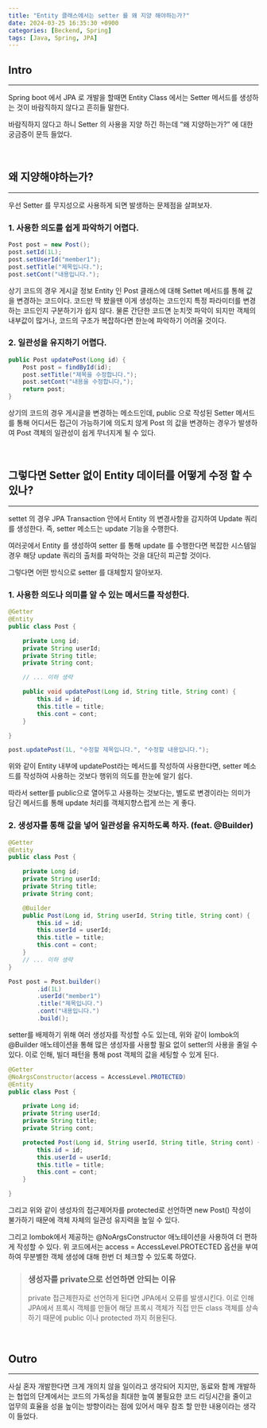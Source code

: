 ```yaml
---
title: "Entity 클래스에서는 setter 를 왜 지양 해야하는가?"
date: 2024-03-25 16:35:30 +0900
categories: [Beckend, Spring]
tags: [Java, Spring, JPA]
---
```


## Intro

---

Spring boot 에서 JPA 로 개발을 할때면 Entity Class 에서는 Setter 메서드를 생성하는 것이 바람직하지 않다고 흔히들 말한다.

바람직하지 않다고 하니 Setter 의 사용을 지양 하긴 하는데 “왜 지양하는가?” 에 대한 궁금증이 문득 들었다.

<br />

## 왜 지양해야하는가?

---

우선 Setter 를 무지성으로 사용하게 되면 발생하는 문제점을 살펴보자.

### 1. 사용한 의도를 쉽게 파악하기 어렵다.

```java
Post post = new Post();
post.setId(1L);
post.setUserId("member1");
post.setTitle("제목입니다.");
post.setCont("내용입니다.");
```

상기 코드의 경우 게시글 정보 Entity 인 Post 클래스에 대해 Settet 메서드를 통해 값을 변경하는 코드이다. 코드만 딱 봤을땐 이게 생성하는 코드인지 특정 파라미터를 변경하는 코드인지 구분하기가 쉽지 않다.
물론 간단한 코드면 눈치껏 파악이 되지만 객체의 내부값이 많거나, 코드의 구조가 복잡하다면 한눈에 파악하기 어려울 것이다.

### 2. 일관성을 유지하기 어렵다.

```java
public Post updatePost(Long id) {
    Post post = findById(id);
    post.setTitle("제목을 수정합니다.");
    post.setCont("내용을 수정합니다,");
    return post;
}
```

상기의 코드의 경우 게시글을 변경하는 메소드인데, public 으로 작성된 Setter 메서드를 통해 어디서든 접근이 가능하기에 의도치 않게 Post 의 값을 변경하는 경우가 발생하여 Post 객체의 일관성이 쉽게 무너지게 될 수 있다.

<br />

## 그렇다면 Setter 없이 Entity 데이터를 어떻게 수정 할 수 있나?

---

settet 의 경우 JPA Transaction 안에서 Entity 의 변경사항을 감지하여 Update 쿼리를 생성한다. 즉, setter 메소드는 update 기능을 수행한다.

여러곳에서 Entity 를 생성하여 setter 를 통해 update 를 수행한다면 복잡한 시스템일 경우 해당 update 쿼리의 출처를 파악하는 것을 대단히 피곤할 것이다.

그렇다면 어떤 방식으로 setter 를 대체할지 알아보자.

### 1. 사용한 의도나 의미를 알 수 있는 메서드를 작성한다.

```java
@Getter
@Entity
public class Post {

    private Long id;
    private String userId;
    private String title;
    private String cont;

    // ... 이하 생략

    public void updatePost(Long id, String title, String cont) {
        this.id = id;
        this.title = title;
        this.cont = cont;
    }

}

post.updatePost(1L, "수정할 제목입니다.", "수정할 내용입니다.");
```

위와 같이 Entity 내부에 updatePost라는 메서드를 작성하여 사용한다면, setter 메소드를 작성하여 사용하는 것보다 행위의 의도를 한눈에 알기 쉽다.

따라서 setter를 public으로 열어두고 사용하는 것보다는, 별도로 변경이라는 의미가 담긴 메서드를 통해 update 처리를 객체지향스럽게 쓰는 게 좋다.

### 2. 생성자를 통해 값을 넣어 일관성을 유지하도록 하자. (feat. @Builder)

```java
@Getter
@Entity
public class Post {

    private Long id;
    private String userId;
    private String title;
    private String cont;

    @Builder
    public Post(Long id, String userId, String title, String cont) {
        this.id = id;
        this.userId = userId;
        this.title = title;
        this.cont = cont;
    }
    // ... 이하 생략
}

Post post = Post.builder()
		.id(1L)
        .userId("member1")
        .title("제목입니다.")
        .cont("내용입니다.")
        .build();
```

setter를 배제하기 위해 여러 생성자를 작성할 수도 있는데, 위와 같이 lombok의 @Builder 애노테이션을 통해 많은 생성자를 사용할 필요 없이 setter의 사용을 줄일 수 있다.
이로 인해, 빌더 패턴을 통해 post 객체의 값을 세팅할 수 있게 된다.

```java
@Getter
@NoArgsConstructor(access = AccessLevel.PROTECTED)
@Entity
public class Post {

    private Long id;
    private String userId;
    private String title;
    private String cont;

    protected Post(Long id, String userId, String title, String cont) {
        this.id = id;
        this.userId = userId;
        this.title = title;
        this.cont = cont;
    }

}
```

그리고 위와 같이 생성자의 접근제어자를 protected로 선언하면 new Post() 작성이 불가하기 때문에 객체 자체의 일관성 유지력을 높일 수 있다.

그리고 lombok에서 제공하는 @NoArgsConstructor 애노테이션을 사용하여 더 편하게 작성할 수 있다. 위 코드에서는 access = AccessLevel.PROTECTED 옵션을 부여하여 무분별한 객체 생성에 대해 한번 더 체크할 수 있도록 하였다.

> ### **생성자를 private으로 선언하면 안되는 이유**
>
> private 접근제한자로 선언하게 된다면 JPA에서 오류를 발생시킨다. 이로 인해 JPA에서 프록시 객체를 만들어 해당 프록시 객체가 직접 만든 class 객체를 상속하기 때문에 public 이나 protected 까지 허용된다.

<br />

## Outro

---

사실 혼자 개발한다면 크게 개의치 않을 일이라고 생각되어 지지만, 동료와 함께 개발하는 협업의 단계에서는 코드의 가독성을 최대한 높여 불필요한 코드 리딩시간을 줄이고 업무의 효율을 성을 높이는 방향이라는 점에 있어서 매우 참조 할 만한 내용이라는 생각이 들었다.
